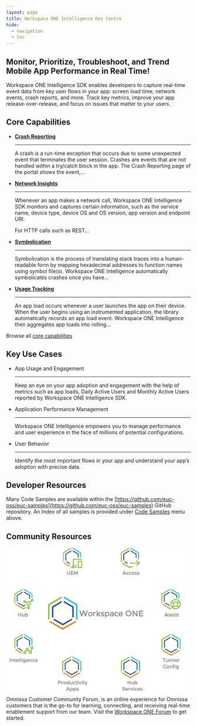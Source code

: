 ```yaml
---
layout: page
title: Workspace ONE Intelligence Dev Centre
hide:
  - navigation
  - toc
---
```


## Monitor, Prioritize, Troubleshoot, and Trend Mobile App Performance in Real Time!
Workspace ONE Intelligence SDK enables developers to capture real-time event data from key user flows in your app: screen load time, network events, crash reports, and more. Track key metrics, improve your app release-over-release, and focus on issues that matter to your users.

## Core Capabilities

<div class="grid cards" markdown>

- **[Crash Reporting](https://developer.omnissa.com/ws1-dev-centre/core-capabilities/App-Passcode)**

    ---

    A crash is a run-time exception that occurs due to some unexpected event that terminates the user session. Crashes are events that are not handled within a try/catch block in the app. The Crash Reporting page of the portal shows the event,...

- **[Network Insights](https://developer.omnissa.com/ws1-dev-centre/core-capabilities/App-Tunneling)**

    ---

    Whenever an app makes a network call, Workspace ONE Intelligence SDK monitors and captures certain information, such as the service name, device type, device OS and OS version, app version and endpoint URI.

    For HTTP calls such as REST...

- **[Symbolication](https://developer.omnissa.com/ws1-dev-centre/core-capabilities/Prevent-Copy-and-Paste)**

    ---

    Symbolication is the process of translating stack traces into a human-readable form by mapping hexadecimal addresses to function names using symbol file(s). Workspace ONE Intelligence automatically symbolicates crashes once you have...

- **[Usage Tracking](https://developer.omnissa.com/ws1-dev-centre/core-capabilities/Single-Sign-On-Certificate-Authentication)**

    ---

    An app load occurs whenever a user launches the app on their device. When the user begins using an instrumented application, the library automatically records an app load event. Workspace ONE Intelligence then aggregates app loads into rolling...

</div>

Browse all [core capabilities](core-capabilities.md)

## Key Use Cases
<div class="grid cards" markdown>

- App Usage and Engagement

    ---

    Keep an eye on your app adoption and engagement with the help of metrics such as app loads, Daily Active Users and Monthly Active Users reported by Workspace ONE Intelligence SDK.

- Application Performance Management

    ---

    Workspace ONE Intelligence empowers you to manage performance and user experience in the face of millions of potential configurations.

- User Behavior

    ---

    Identify the most important flows in your app and understand your app’s adoption with precise data.

</div>

## Developer Resources

Many Code Samples are available within the [https://github.com/euc-oss/euc-samples](https://github.com/euc-oss/euc-samples) GitHub repository. An Index of all samples is provided under [Code Samples](../samples/index.md) menu above.

## Community Resources

![](/assets/logos/ws1-family.png)
Omnissa Customer Community Forum, is an online experience for Omnissa customers that is the go-to for learning, connecting, and receiving real-time enablement support from our team. Visit the [Workspace ONE Forum](https://community.omnissa.com/forums/forum/9-workspace-one/) to get started.

